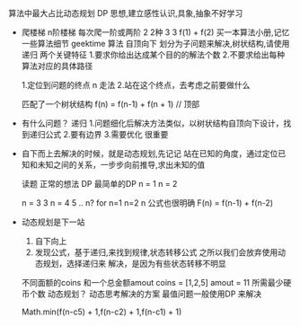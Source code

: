 算法中最大占比动态规划 DP
思想,建立感性认识,具象,抽象不好学习

- 爬楼梯
    n阶楼梯 
    每次爬一阶或两阶
    2 2种
    3 3 f(1) + f(2)
    买一本算法小册,记忆一些算法细节 geektime 算法
    自顶向下 划分为子问题来解决,树状结构,请使用递归
两个关键特征
    1.要求你给出达成某个目的的解法个数
    2.不要求给出每种算法对应的具体路径

    1.定位到问题的终点 n 走法
    2.站在这个终点，去考虑之前要做什么
    

    匹配了一个树状结构
    f(n) = f(n-1) + f(n + 1) // 顶部

- 有什么问题？
    递归
        1.问题细化后解决方法类似，以树状结构自顶向下设计，找到递归公式
        2.要有边界
        3.需要优化 很重要

- 自下而上去解决的时候，就是动态规划,先记记
    站在已知的角度，通过定位已知和未知之间的关系，一步步向前推导,求出未知的值

    读题    正常的想法 DP 最简单的DP
    n = 1 n = 2

    n = 3 3
    n = 4 5
    .. n? for 
    n=1 n=2 n 公式也很明确 F(n) = f(n-1) + f(n-2)

- 动态规划是下一站
    1. 自下向上
    2. 发现公式，基于递归,来找到规律,状态转移公式
        之所以我们会放弃使用动态规划，选择递归来
        解决，是因为有些状态转移不明显

    不同面额的coins 和一个总金额amout
    coins = [1,2,5] amout = 11
    所需最少硬币个数
    动态规划？ 动态思考解决的方案
    最值问题一般使用DP 来解决

    Math.min(f(n-c5) + 1,f(n-c2) + 1,f(n-c1) + 1)
